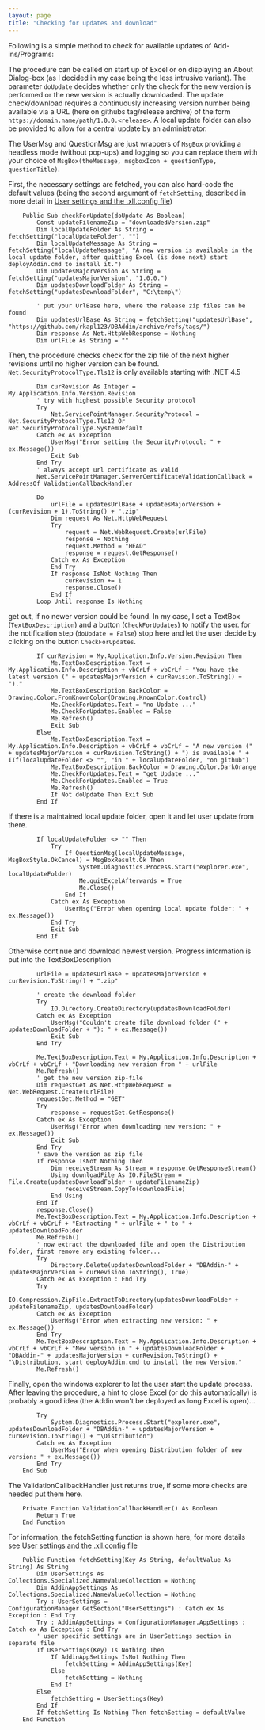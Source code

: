 ```yaml
---
layout: page
title: "Checking for updates and download"
---
```


Following is a simple method to check for available updates of Add-ins/Programs:

The procedure can be called on start up of Excel or on displaying an About Dialog-box (as I decided in my case being the less intrusive variant). The parameter `doUpdate` decides whether only the check for the new version is performed or the new version is actually downloaded.
The update check/download requires a continuously increasing version number being available via a URL (here on githubs tag/release archive) of the form `https://domain.name/path/1.0.0.<release>`.
A local update folder can also be provided to allow for a central update by an administrator.

The UserMsg and QuestionMsg are just wrappers of `MsgBox` providing a headless mode (without pop-ups) and logging so you can replace them with your choice of `MsgBox(theMessage, msgboxIcon + questionType, questionTitle)`.

First, the necessary settings are fetched, you can also hard-code the default values (being the second argument of `fetchSetting`, described in more detail in [User settings and the .xll.config file](user-settings-and-the-xllconfig-file.md))
```vbnet
    Public Sub checkForUpdate(doUpdate As Boolean)
        Const updateFilenameZip = "downloadedVersion.zip"
        Dim localUpdateFolder As String = fetchSetting("localUpdateFolder", "")
        Dim localUpdateMessage As String = fetchSetting("localUpdateMessage", "A new version is available in the local update folder, after quitting Excel (is done next) start deployAddin.cmd to install it.")
        Dim updatesMajorVersion As String = fetchSetting("updatesMajorVersion", "1.0.0.")
        Dim updatesDownloadFolder As String = fetchSetting("updatesDownloadFolder", "C:\temp\")

        ' put your UrlBase here, where the release zip files can be found
        Dim updatesUrlBase As String = fetchSetting("updatesUrlBase", "https://github.com/rkapl123/DBAddin/archive/refs/tags/")
        Dim response As Net.HttpWebResponse = Nothing
        Dim urlFile As String = ""
```

Then, the procedure checks check for the zip file of the next higher revisions until no higher version can be found. `Net.SecurityProtocolType.Tls12` is only available starting with .NET 4.5
```vbnet
        Dim curRevision As Integer = My.Application.Info.Version.Revision
        ' try with highest possible Security protocol
        Try
            Net.ServicePointManager.SecurityProtocol = Net.SecurityProtocolType.Tls12 Or Net.SecurityProtocolType.SystemDefault
        Catch ex As Exception
            UserMsg("Error setting the SecurityProtocol: " + ex.Message())
            Exit Sub
        End Try
        ' always accept url certificate as valid
        Net.ServicePointManager.ServerCertificateValidationCallback = AddressOf ValidationCallbackHandler

        Do
            urlFile = updatesUrlBase + updatesMajorVersion + (curRevision + 1).ToString() + ".zip"
            Dim request As Net.HttpWebRequest
            Try
                request = Net.WebRequest.Create(urlFile)
                response = Nothing
                request.Method = "HEAD"
                response = request.GetResponse()
            Catch ex As Exception
            End Try
            If response IsNot Nothing Then
                curRevision += 1
                response.Close()
            End If
        Loop Until response Is Nothing
```

get out, if no newer version could be found. In my case, I set a TextBox (`TextBoxDescription`) and a button (`CheckForUpdates`) to notify the user. for the notification step (`doUpdate = False`) stop here and let the user decide by clicking on the button `CheckForUpdates`.
```vbnet
        If curRevision = My.Application.Info.Version.Revision Then
            Me.TextBoxDescription.Text = My.Application.Info.Description + vbCrLf + vbCrLf + "You have the latest version (" + updatesMajorVersion + curRevision.ToString() + ")."
            Me.TextBoxDescription.BackColor = Drawing.Color.FromKnownColor(Drawing.KnownColor.Control)
            Me.CheckForUpdates.Text = "no Update ..."
            Me.CheckForUpdates.Enabled = False
            Me.Refresh()
            Exit Sub
        Else
            Me.TextBoxDescription.Text = My.Application.Info.Description + vbCrLf + vbCrLf + "A new version (" + updatesMajorVersion + curRevision.ToString() + ") is available " + IIf(localUpdateFolder <> "", "in " + localUpdateFolder, "on github")
            Me.TextBoxDescription.BackColor = Drawing.Color.DarkOrange
            Me.CheckForUpdates.Text = "get Update ..."
            Me.CheckForUpdates.Enabled = True
            Me.Refresh()
            If Not doUpdate Then Exit Sub
        End If
```

If there is a maintained local update folder, open it and let user update from there.
```vbnet
        If localUpdateFolder <> "" Then
            Try
                If QuestionMsg(localUpdateMessage, MsgBoxStyle.OkCancel) = MsgBoxResult.Ok Then
                    System.Diagnostics.Process.Start("explorer.exe", localUpdateFolder)
                    Me.quitExcelAfterwards = True
                    Me.Close()
                End If
            Catch ex As Exception
                UserMsg("Error when opening local update folder: " + ex.Message())
            End Try
            Exit Sub
        End If
```

Otherwise continue and download newest version. Progress information is put into the TextBoxDescription
```vbnet
        urlFile = updatesUrlBase + updatesMajorVersion + curRevision.ToString() + ".zip"

        ' create the download folder
        Try
            IO.Directory.CreateDirectory(updatesDownloadFolder)
        Catch ex As Exception
            UserMsg("Couldn't create file download folder (" + updatesDownloadFolder + "): " + ex.Message())
            Exit Sub
        End Try

        Me.TextBoxDescription.Text = My.Application.Info.Description + vbCrLf + vbCrLf + "Downloading new version from " + urlFile
        Me.Refresh()
        ' get the new version zip-file
        Dim requestGet As Net.HttpWebRequest = Net.WebRequest.Create(urlFile)
        requestGet.Method = "GET"
        Try
            response = requestGet.GetResponse()
        Catch ex As Exception
            UserMsg("Error when downloading new version: " + ex.Message())
            Exit Sub
        End Try
        ' save the version as zip file
        If response IsNot Nothing Then
            Dim receiveStream As Stream = response.GetResponseStream()
            Using downloadFile As IO.FileStream = File.Create(updatesDownloadFolder + updateFilenameZip)
                receiveStream.CopyTo(downloadFile)
            End Using
        End If
        response.Close()
        Me.TextBoxDescription.Text = My.Application.Info.Description + vbCrLf + vbCrLf + "Extracting " + urlFile + " to " + updatesDownloadFolder
        Me.Refresh()
        ' now extract the downloaded file and open the Distribution folder, first remove any existing folder...
        Try
            Directory.Delete(updatesDownloadFolder + "DBAddin-" + updatesMajorVersion + curRevision.ToString(), True)
        Catch ex As Exception : End Try
        Try
            IO.Compression.ZipFile.ExtractToDirectory(updatesDownloadFolder + updateFilenameZip, updatesDownloadFolder)
        Catch ex As Exception
            UserMsg("Error when extracting new version: " + ex.Message())
        End Try
        Me.TextBoxDescription.Text = My.Application.Info.Description + vbCrLf + vbCrLf + "New version in " + updatesDownloadFolder + "DBAddin-" + updatesMajorVersion + curRevision.ToString() + "\Distribution, start deployAddin.cmd to install the new Version."
        Me.Refresh()
```

Finally, open the windows explorer to let the user start the update process. After leaving the procedure, a hint to close Excel (or do this automatically) is probably a good idea (the Addin won't be deployed as long Excel is open)...
```vbnet
        Try
            System.Diagnostics.Process.Start("explorer.exe", updatesDownloadFolder + "DBAddin-" + updatesMajorVersion + curRevision.ToString() + "\Distribution")
        Catch ex As Exception
            UserMsg("Error when opening Distribution folder of new version: " + ex.Message())
        End Try
    End Sub
```

The ValidationCallbackHandler just returns true, if some more checks are needed put them here.
```vbnet
    Private Function ValidationCallbackHandler() As Boolean
        Return True
    End Function
```

For information, the fetchSetting function is shown here, for more details see [User settings and the .xll.config file](user-settings-and-the-xllconfig-file.md)
```vbnet
    Public Function fetchSetting(Key As String, defaultValue As String) As String
        Dim UserSettings As Collections.Specialized.NameValueCollection = Nothing
        Dim AddinAppSettings As Collections.Specialized.NameValueCollection = Nothing
        Try : UserSettings = ConfigurationManager.GetSection("UserSettings") : Catch ex As Exception : End Try
        Try : AddinAppSettings = ConfigurationManager.AppSettings : Catch ex As Exception : End Try
        ' user specific settings are in UserSettings section in separate file
        If UserSettings(Key) Is Nothing Then
            If AddinAppSettings IsNot Nothing Then
                fetchSetting = AddinAppSettings(Key)
            Else
                fetchSetting = Nothing
            End If
        Else
            fetchSetting = UserSettings(Key)
        End If
        If fetchSetting Is Nothing Then fetchSetting = defaultValue
    End Function
```

